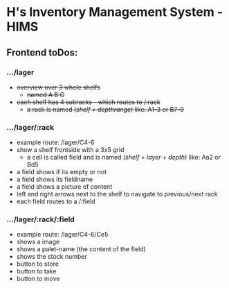 # H's Inventory Management System - HIMS

## Frontend toDos:

### .../lager
- ~~overview over 3 whole shelfs~~
  - ~~named A B C~~
- ~~each shelf has 4 subracks - which routes to /:rack~~
  - ~~a rack is named *(shelf + depthrange)* like: A1-3 or B7-9~~


### .../lager/:rack
- example route: /lager/C4-6
- show a shelf frontside with a 3x5 grid
  - a cell is called field and is named *(shelf + layer + depth)* like: Aa2 or Bd5
- a field shows if its empty or not
- a field shows its fieldname
- a field shows a picture of content
- left and right arrows next to the shelf to navigate to previous/next rack
- each field routes to a /:field

### .../lager/:rack/:field
- example route: /lager/C4-6/Ce5
- shows a image
- shows a palet-name (the content of the field)
- shows the stock number
- button to store
- button to take
- button to move